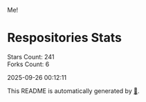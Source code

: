 Me!

# Respositories Stats
Stars Count: 241  
Forks Count: 6

2025-09-26 00:12:11  

This README is automatically generated by [🐰](https://github.com/rnitta/rnitta).
